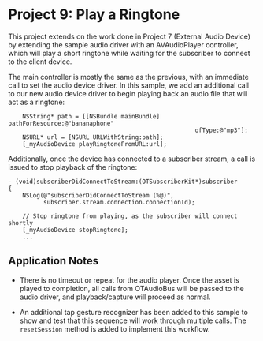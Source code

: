 Project 9: Play a Ringtone
==========================

This project extends on the work done in Project 7 (External Audio Device) by
extending the sample audio driver with an AVAudioPlayer controller, which will
play a short ringtone while waiting for the subscriber to connect to the client
device.

The main controller is mostly the same as the previous, with an immediate call
to set the audio device driver. In this sample, we add an additional call to our
new audio device driver to begin playing back an audio file that will act as 
a ringtone:

```
    NSString* path = [[NSBundle mainBundle] pathForResource:@"bananaphone"
                                                     ofType:@"mp3"];
    NSURL* url = [NSURL URLWithString:path];
    [_myAudioDevice playRingtoneFromURL:url];
```

Additionally, once the device has connected to a subscriber stream, a call is
issued to stop playback of the ringtone:

```
- (void)subscriberDidConnectToStream:(OTSubscriberKit*)subscriber
{
    NSLog(@"subscriberDidConnectToStream (%@)",
          subscriber.stream.connection.connectionId);
    
    // Stop ringtone from playing, as the subscriber will connect shortly
    [_myAudioDevice stopRingtone];
    ...

```

Application Notes
-----------------

* There is no timeout or repeat for the audio player. Once the asset is played
  to completion, all calls from OTAudioBus will be passed to the audio driver, 
  and playback/capture will proceed as normal.

* An additional tap gesture recognizer has been added to this sample to show
  and test that this sequence will work through multiple calls. The 
  `resetSession` method is added to implement this workflow.
